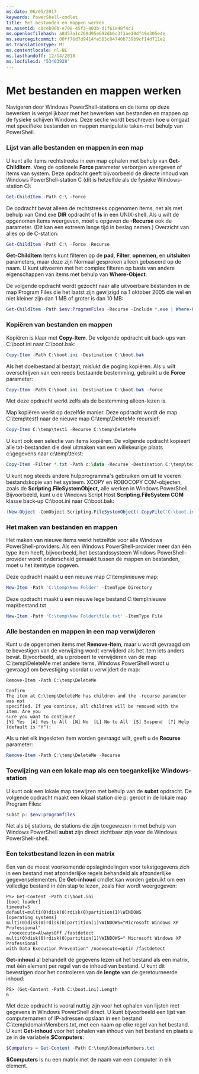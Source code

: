 ```yaml
---
ms.date: 06/05/2017
keywords: PowerShell-cmdlet
title: Met bestanden en mappen werken
ms.assetid: c0ceb96b-e708-45f3-803b-d1f61a48f4c1
ms.openlocfilehash: a8d57a1c269d95e692db6c3f1ae10df49e305e4e
ms.sourcegitcommit: 00ff76d7d9414fe585c04740b739b9cf14d711e1
ms.translationtype: MT
ms.contentlocale: nl-NL
ms.lasthandoff: 12/14/2018
ms.locfileid: "53403928"
---
```

# <a name="working-with-files-and-folders"></a>Met bestanden en mappen werken

Navigeren door Windows PowerShell-stations en de items op deze bewerken is vergelijkbaar met het bewerken van bestanden en mappen op de fysieke schijven Windows. Deze sectie wordt beschreven hoe u omgaat met specifieke bestanden en mappen manipulatie taken-met behulp van PowerShell.

### <a name="listing-all-the-files-and-folders-within-a-folder"></a>Lijst van alle bestanden en mappen in een map

U kunt alle items rechtstreeks in een map ophalen met behulp van **Get-ChildItem**. Voeg de optionele **Force** parameter verborgen weergeven of items van system. Deze opdracht geeft bijvoorbeeld de directe inhoud van Windows PowerShell-station C (dit is hetzelfde als de fysieke Windows-station C):

```powershell
Get-ChildItem -Path C:\ -Force
```

De opdracht bevat alleen de rechtstreeks opgenomen items, net als met behulp van Cmd.exe **DIR** opdracht of **ls** in een UNIX-shell. Als u wilt de opgenomen items weergeven, moet u opgeven de **-Recurse** ook de parameter. (Dit kan een extreem lange tijd in beslag nemen.) Overzicht van alles op de C-station:

```powershell
Get-ChildItem -Path C:\ -Force -Recurse
```

**Get-ChildItem** items kunt filteren op de **pad**, **Filter**, **opnemen**, en **uitsluiten** parameters, maar deze zijn Normaal gesproken alleen gebaseerd op de naam. U kunt uitvoeren met het complex filteren op basis van andere eigenschappen van items met behulp van **Where-Object**.

De volgende opdracht wordt gezocht naar alle uitvoerbare bestanden in de map Program Files die het laatst zijn gewijzigd na 1 oktober 2005 die wel en niet kleiner zijn dan 1 MB of groter is dan 10 MB:

```powershell
Get-ChildItem -Path $env:ProgramFiles -Recurse -Include *.exe | Where-Object -FilterScript {($_.LastWriteTime -gt '2005-10-01') -and ($_.Length -ge 1mb) -and ($_.Length -le 10mb)}
```

### <a name="copying-files-and-folders"></a>Kopiëren van bestanden en mappen

Kopiëren is klaar met **Copy-Item**. De volgende opdracht uit back-ups van C:\\boot.ini naar C:\\boot.bak:

```powershell
Copy-Item -Path C:\boot.ini -Destination C:\boot.bak
```

Als het doelbestand al bestaat, mislukt die poging kopiëren. Als u wilt overschrijven van een reeds bestaande bestemming, gebruikt u de **Force** parameter:

```powershell
Copy-Item -Path C:\boot.ini -Destination C:\boot.bak -Force
```

Met deze opdracht werkt zelfs als de bestemming alleen-lezen is.

Map kopiëren werkt op dezelfde manier. Deze opdracht wordt de map C:\\temp\\test1 naar de nieuwe map C:\\temp\\DeleteMe recursief:

```powershell
Copy-Item C:\temp\test1 -Recurse C:\temp\DeleteMe
```

U kunt ook een selectie van items kopiëren. De volgende opdracht kopieert alle txt-bestanden die deel uitmaken van een willekeurige plaats c:\\gegevens naar c:\\temp\\tekst:

```powershell
Copy-Item -Filter *.txt -Path c:\data -Recurse -Destination C:\temp\text
```

U kunt nog steeds andere hulpprogramma's gebruiken om uit te voeren bestandskopie van het systeem. XCOPY en ROBOCOPY COM-objecten, zoals de **Scripting.FileSystemObject,** alle werken in Windows PowerShell. Bijvoorbeeld, kunt u de Windows Script Host **Scripting.FileSystem COM** klasse back-up C:\\boot.ini naar C:\\boot.bak:

```powershell
(New-Object -ComObject Scripting.FileSystemObject).CopyFile('C:\boot.ini', 'C:\boot.bak')
```

### <a name="creating-files-and-folders"></a>Het maken van bestanden en mappen

Het maken van nieuwe items werkt hetzelfde voor alle Windows PowerShell-providers. Als een Windows PowerShell-provider meer dan één type item heeft, bijvoorbeeld, het bestandssysteem Windows PowerShell-provider wordt onderscheid gemaakt tussen de mappen en bestanden, moet u het itemtype opgeven.

Deze opdracht maakt u een nieuwe map C:\\temp\\nieuwe map:

```powershell
New-Item -Path 'C:\temp\New Folder' -ItemType Directory
```

Deze opdracht maakt u een nieuwe lege bestand C:\\temp\\nieuwe map\\bestand.txt

```powershell
New-Item -Path 'C:\temp\New Folder\file.txt' -ItemType File
```

### <a name="removing-all-files-and-folders-within-a-folder"></a>Alle bestanden en mappen in een map verwijderen

Kunt u de opgenomen items met **Remove-Item**, maar u wordt gevraagd om te bevestigen van de verwijzing wordt verwijderd als het item iets anders bevat. Bijvoorbeeld, als u probeert te verwijderen van de map C:\\temp\\DeleteMe met andere items, Windows PowerShell wordt u gevraagd om bevestiging voordat u verwijdert de map:

```
Remove-Item -Path C:\temp\DeleteMe

Confirm
The item at C:\temp\DeleteMe has children and the -recurse parameter was not
specified. If you continue, all children will be removed with the item. Are you
sure you want to continue?
[Y] Yes  [A] Yes to All  [N] No  [L] No to All  [S] Suspend  [?] Help
(default is "Y"):
```

Als u niet elk ingesloten item worden gevraagd wilt, geeft u de **Recurse** parameter:

```powershell
Remove-Item -Path C:\temp\DeleteMe -Recurse
```

### <a name="mapping-a-local-folder-as-a-windows-accessible-drive"></a>Toewijzing van een lokale map als een toegankelijke Windows-station

U kunt ook een lokale map toewijzen met behulp van de **subst** opdracht. De volgende opdracht maakt een lokaal station die p: geroot in de lokale map Program Files:

```powershell
subst p: $env:programfiles
```

Net als bij stations, de stations die zijn toegewezen in met behulp van Windows PowerShell **subst** zijn direct zichtbaar zijn voor de Windows PowerShell-shell.

### <a name="reading-a-text-file-into-an-array"></a>Een tekstbestand lezen in een matrix

Een van de meest voorkomende opslagindelingen voor tekstgegevens zich in een bestand met afzonderlijke regels behandeld als afzonderlijke gegevenselementen. De **Get-inhoud** cmdlet kan worden gebruikt om een volledige bestand in één stap te lezen, zoals hier wordt weergegeven:

```
PS> Get-Content -Path C:\boot.ini
[boot loader]
timeout=5
default=multi(0)disk(0)rdisk(0)partition(1)\WINDOWS
[operating systems]
multi(0)disk(0)rdisk(0)partition(1)\WINDOWS="Microsoft Windows XP Professional"
 /noexecute=AlwaysOff /fastdetect
multi(0)disk(0)rdisk(0)partition(1)\WINDOWS=" Microsoft Windows XP Professional
with Data Execution Prevention" /noexecute=optin /fastdetect
```

**Get-inhoud** al behandelt de gegevens lezen uit het bestand als een matrix, met één element per regel van de inhoud van bestand. U kunt dit bevestigen door het controleren van de **lengte** van de geretourneerde inhoud:

```
PS> (Get-Content -Path C:\boot.ini).Length
6
```

Met deze opdracht is vooral nuttig zijn voor het ophalen van lijsten met gegevens in Windows PowerShell direct. U kunt bijvoorbeeld een lijst van computernamen of IP-adressen opslaan in een bestand C:\\temp\\domainMembers.txt, met een naam op elke regel van het bestand. U kunt **Get-inhoud** voor het ophalen van inhoud van het bestand en plaats u ze in de variabele **$Computers**:

```powershell
$Computers = Get-Content -Path C:\temp\DomainMembers.txt
```

**$Computers** is nu een matrix met de naam van een computer in elk element.
